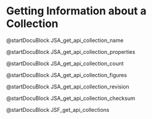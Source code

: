 Getting Information about a Collection
======================================

<!-- js/actions/api-collection.js -->
@startDocuBlock JSA_get_api_collection_name

<!-- js/actions/api-collection.js -->
@startDocuBlock JSA_get_api_collection_properties

<!-- js/actions/api-collection.js -->
@startDocuBlock JSA_get_api_collection_count

<!-- js/actions/api-collection.js -->
@startDocuBlock JSA_get_api_collection_figures

<!-- js/actions/api-collection.js -->
@startDocuBlock JSA_get_api_collection_revision

<!-- js/actions/api-collection.js -->
@startDocuBlock JSA_get_api_collection_checksum

<!-- js/actions/api-collection.js -->
@startDocuBlock JSF_get_api_collections